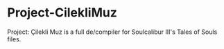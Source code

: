 # Project-CilekliMuz
Project: Çilekli Muz is a full de/compiler for Soulcalibur III's Tales of Souls files.
